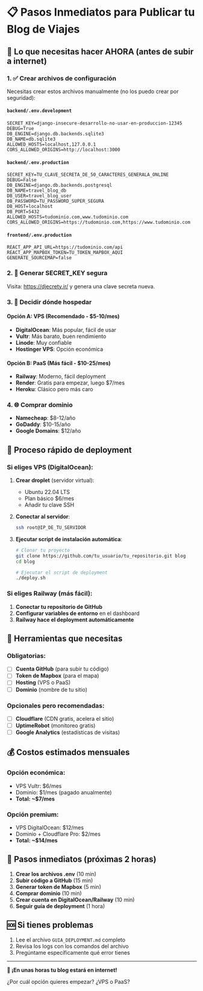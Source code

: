 # 📋 Pasos Inmediatos para Publicar tu Blog de Viajes

## 🎯 Lo que necesitas hacer AHORA (antes de subir a internet)

### 1. ✅ **Crear archivos de configuración** 
Necesitas crear estos archivos manualmente (no los puedo crear por seguridad):

#### `backend/.env.development`
```env
SECRET_KEY=django-insecure-desarrollo-no-usar-en-produccion-12345
DEBUG=True
DB_ENGINE=django.db.backends.sqlite3
DB_NAME=db.sqlite3
ALLOWED_HOSTS=localhost,127.0.0.1
CORS_ALLOWED_ORIGINS=http://localhost:3000
```

#### `backend/.env.production`
```env
SECRET_KEY=TU_CLAVE_SECRETA_DE_50_CARACTERES_GENERALA_ONLINE
DEBUG=False
DB_ENGINE=django.db.backends.postgresql
DB_NAME=travel_blog_db
DB_USER=travel_blog_user
DB_PASSWORD=TU_PASSWORD_SUPER_SEGURA
DB_HOST=localhost
DB_PORT=5432
ALLOWED_HOSTS=tudominio.com,www.tudominio.com
CORS_ALLOWED_ORIGINS=https://tudominio.com,https://www.tudominio.com
```

#### `frontend/.env.production`
```env
REACT_APP_API_URL=https://tudominio.com/api
REACT_APP_MAPBOX_TOKEN=TU_TOKEN_MAPBOX_AQUI
GENERATE_SOURCEMAP=false
```

### 2. 🔐 **Generar SECRET_KEY segura**
Visita: https://djecrety.ir/ y genera una clave secreta nueva.

### 3. 💾 **Decidir dónde hospedar**

#### Opción A: VPS (Recomendado - $5-10/mes)
- **DigitalOcean**: Más popular, fácil de usar
- **Vultr**: Más barato, buen rendimiento
- **Linode**: Muy confiable
- **Hostinger VPS**: Opción económica

#### Opción B: PaaS (Más fácil - $10-25/mes)
- **Railway**: Moderno, fácil deployment
- **Render**: Gratis para empezar, luego $7/mes
- **Heroku**: Clásico pero más caro

### 4. 🌐 **Comprar dominio**
- **Namecheap**: $8-12/año
- **GoDaddy**: $10-15/año
- **Google Domains**: $12/año

## 🚀 Proceso rápido de deployment

### Si eliges VPS (DigitalOcean):

1. **Crear droplet** (servidor virtual):
   - Ubuntu 22.04 LTS
   - Plan básico $6/mes
   - Añadir tu clave SSH

2. **Conectar al servidor**:
   ```bash
   ssh root@IP_DE_TU_SERVIDOR
   ```

3. **Ejecutar script de instalación automática**:
   ```bash
   # Clonar tu proyecto
   git clone https://github.com/tu_usuario/tu_repositorio.git blog
   cd blog
   
   # Ejecutar el script de deployment
   ./deploy.sh
   ```

### Si eliges Railway (más fácil):

1. **Conectar tu repositorio de GitHub**
2. **Configurar variables de entorno** en el dashboard
3. **Railway hace el deployment automáticamente**

## 📱 **Herramientas que necesitas**

### Obligatorias:
- [ ] **Cuenta GitHub** (para subir tu código)
- [ ] **Token de Mapbox** (para el mapa)
- [ ] **Hosting** (VPS o PaaS)
- [ ] **Dominio** (nombre de tu sitio)

### Opcionales pero recomendadas:
- [ ] **Cloudflare** (CDN gratis, acelera el sitio)
- [ ] **UptimeRobot** (monitoreo gratis)
- [ ] **Google Analytics** (estadísticas de visitas)

## 💰 **Costos estimados mensuales**

### Opción económica:
- VPS Vultr: $6/mes
- Dominio: $1/mes (pagado anualmente)
- **Total: ~$7/mes**

### Opción premium:
- VPS DigitalOcean: $12/mes
- Dominio + Cloudflare Pro: $2/mes
- **Total: ~$14/mes**

## 🎯 **Pasos inmediatos (próximas 2 horas)**

1. **Crear los archivos .env** (10 min)
2. **Subir código a GitHub** (15 min)
3. **Generar token de Mapbox** (5 min)
4. **Comprar dominio** (10 min)
5. **Crear cuenta en DigitalOcean/Railway** (10 min)
6. **Seguir guía de deployment** (1 hora)

## 🆘 **Si tienes problemas**

1. Lee el archivo `GUIA_DEPLOYMENT.md` completo
2. Revisa los logs con los comandos del archivo
3. Pregúntame específicamente qué error tienes

---

**🎉 ¡En unas horas tu blog estará en internet!**

¿Por cuál opción quieres empezar? ¿VPS o PaaS? 